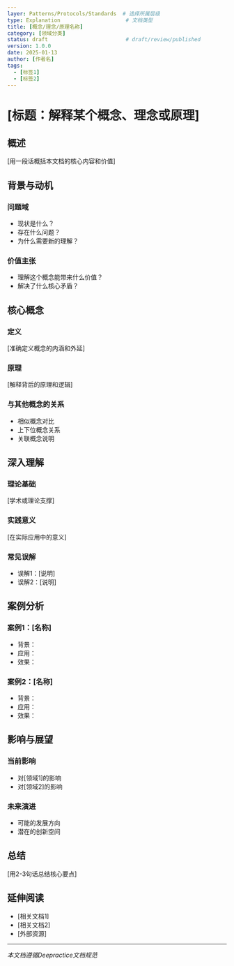 ```yaml
---
layer: Patterns/Protocols/Standards  # 选择所属层级
type: Explanation                     # 文档类型
title: [概念/理念/原理名称]
category: [领域分类]
status: draft                         # draft/review/published
version: 1.0.0
date: 2025-01-13
author: [作者名]
tags:
  - [标签1]
  - [标签2]
---
```


# [标题：解释某个概念、理念或原理]

## 概述
<!-- 一段话说明这个文档要解释什么，为什么重要 -->
[用一段话概括本文档的核心内容和价值]

## 背景与动机
<!-- 解释为什么需要理解这个概念 -->
### 问题域
- 现状是什么？
- 存在什么问题？
- 为什么需要新的理解？

### 价值主张
- 理解这个概念能带来什么价值？
- 解决了什么核心矛盾？

## 核心概念
<!-- 深入解释核心思想 -->
### 定义
[准确定义概念的内涵和外延]

### 原理
[解释背后的原理和逻辑]

### 与其他概念的关系
- 相似概念对比
- 上下位概念关系
- 关联概念说明

## 深入理解
<!-- 从不同角度深入阐述 -->
### 理论基础
[学术或理论支撑]

### 实践意义
[在实际应用中的意义]

### 常见误解
- 误解1：[说明]
- 误解2：[说明]

## 案例分析
<!-- 通过案例加深理解 -->
### 案例1：[名称]
- 背景：
- 应用：
- 效果：

### 案例2：[名称]
- 背景：
- 应用：
- 效果：

## 影响与展望
<!-- 这个概念的影响和未来 -->
### 当前影响
- 对[领域1]的影响
- 对[领域2]的影响

### 未来演进
- 可能的发展方向
- 潜在的创新空间

## 总结
[用2-3句话总结核心要点]

## 延伸阅读
- [相关文档1]
- [相关文档2]
- [外部资源]

---
*本文档遵循Deepractice文档规范*